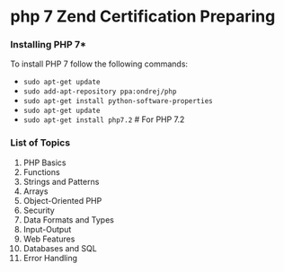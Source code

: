 # php 7 Zend Certification Preparing

### Installing PHP 7*

To install PHP 7 follow the following commands:
* ``sudo apt-get update``
* ``sudo add-apt-repository ppa:ondrej/php``
* ``sudo apt-get install python-software-properties``
* ``sudo apt-get update``
* ``sudo apt-get install php7.2`` # For PHP 7.2

### List of Topics

1. PHP Basics
2. Functions
3. Strings and Patterns
4. Arrays
5. Object-Oriented PHP
6. Security
7. Data Formats and Types
8. Input-Output
9. Web Features
10. Databases and SQL
11. Error Handling